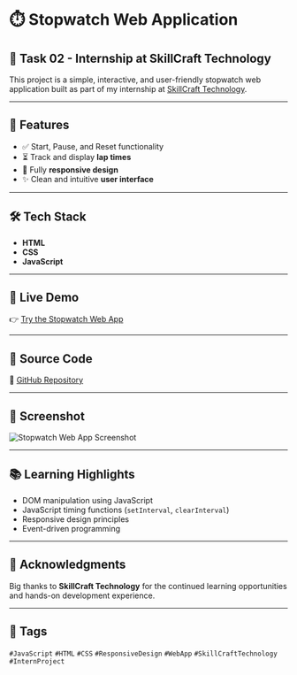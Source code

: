 # ⏱️ Stopwatch Web Application

## 📌 Task 02 - Internship at SkillCraft Technology

This project is a simple, interactive, and user-friendly stopwatch web application built as part of my internship at [SkillCraft Technology](https://www.linkedin.com/company/skillcraft-technology/).

---

## 🚀 Features

- ✅ Start, Pause, and Reset functionality  
- ⏳ Track and display **lap times**  
- 📱 Fully **responsive design**  
- ✨ Clean and intuitive **user interface**

---

## 🛠️ Tech Stack

- **HTML**
- **CSS**
- **JavaScript**

---

## 🔗 Live Demo

👉 [Try the Stopwatch Web App](https://giridhar-gedela.github.io/SCT_WD_2/)

---

## 📂 Source Code

📁 [GitHub Repository](https://github.com/vasanth-kumar-009/SCT_WD_2)

---

## 📸 Screenshot

![Stopwatch Web App Screenshot](https://i.ibb.co/rYy3JgB/Screenshot-2025-07-15-062357.png)

---

## 📚 Learning Highlights

- DOM manipulation using JavaScript  
- JavaScript timing functions (`setInterval`, `clearInterval`)  
- Responsive design principles  
- Event-driven programming  

---

## 🙌 Acknowledgments

Big thanks to **SkillCraft Technology** for the continued learning opportunities and hands-on development experience.

---

## 🔖 Tags

`#JavaScript` `#HTML` `#CSS` `#ResponsiveDesign` `#WebApp` `#SkillCraftTechnology` `#InternProject`

